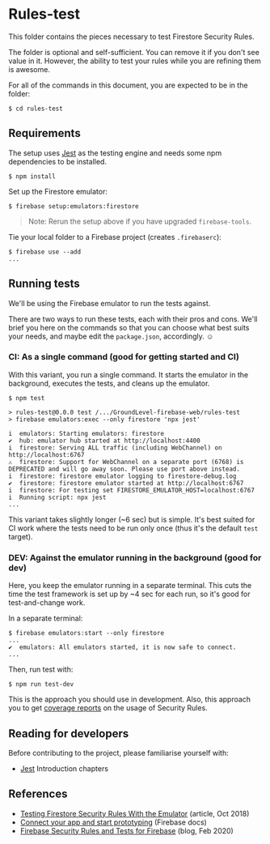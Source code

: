 # Rules-test

This folder contains the pieces necessary to test Firestore Security Rules. 

The folder is optional and self-sufficient. You can remove it if you don't see value in it. However, the ability to test your rules while you are refining them is awesome.

For all of the commands in this document, you are expected to be in the folder:

```
$ cd rules-test
```


## Requirements

The setup uses [Jest](https://jestjs.io) as the testing engine and needs some npm dependencies to be installed.

```
$ npm install
```
 
Set up the Firestore emulator:

```
$ firebase setup:emulators:firestore
```

>Note: Rerun the setup above if you have upgraded `firebase-tools`.

Tie your local folder to a Firebase project (creates `.firebaserc`):

```
$ firebase use --add
...
```


<!-- disabled
## Internals

The rules being tested are symbolic-linked to the main project's `firestore.rule` file (git supports symbolic links). This means if you edit either of the rules, they are both changed.

In your git it looks like the root rules changed, when you edit either.
-->


## Running tests

We'll be using the Firebase emulator to run the tests against.

There are two ways to run these tests, each with their pros and cons. We'll brief you here on the commands so that you can choose what best suits your needs, and maybe edit the `package.json`, accordingly. ☺️


### CI: As a single command (good for getting started and CI)

With this variant, you run a single command. It starts the emulator in the background, executes the tests, and cleans up the emulator.

```
$ npm test

> rules-test@0.0.0 test /.../GroundLevel-firebase-web/rules-test
> firebase emulators:exec --only firestore 'npx jest'

i  emulators: Starting emulators: firestore
✔  hub: emulator hub started at http://localhost:4400
i  firestore: Serving ALL traffic (including WebChannel) on http://localhost:6767
⚠  firestore: Support for WebChannel on a separate port (6768) is DEPRECATED and will go away soon. Please use port above instead.
i  firestore: firestore emulator logging to firestore-debug.log
✔  firestore: firestore emulator started at http://localhost:6767
i  firestore: For testing set FIRESTORE_EMULATOR_HOST=localhost:6767
i  Running script: npx jest
...
```

This variant takes slightly longer (~6 sec) but is simple. It's best suited for CI work where the tests need to be run only once (thus it's the default `test` target).


### DEV: Against the emulator running in the background (good for dev)

Here, you keep the emulator running in a separate terminal. This cuts the time the test framework is set up by ~4 sec for each run, so it's good for test-and-change work.

In a separate terminal:

```
$ firebase emulators:start --only firestore
...
✔  emulators: All emulators started, it is now safe to connect.
...
```

Then, run test with:

```
$ npm run test-dev
```

This is the approach you should use in development. Also, this approach you to get [coverage reports](https://firebase.google.com/docs/firestore/security/test-rules-emulator#generate_test_reports) on the usage of Security Rules.


## Reading for developers

Before contributing to the project, please familiarise yourself with:

- [Jest](https://jestjs.io/docs/en/getting-started) Introduction chapters 


## References

- [Testing Firestore Security Rules With the Emulator](https://fireship.io/lessons/testing-firestore-security-rules-with-the-emulator/) (article, Oct 2018)
- [Connect your app and start prototyping](https://firebase.google.com/docs/emulator-suite/connect_and_prototype) (Firebase docs)
- [Firebase Security Rules and Tests for Firebase](https://medium.com/flutter-community/firestore-security-rules-and-tests-for-firebase-e195bdbea198) (blog, Feb 2020)

